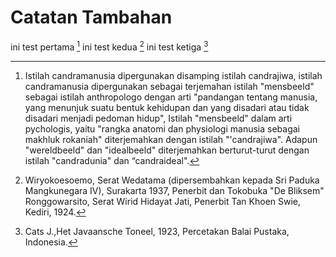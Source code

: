 # Catatan Tambahan

ini test pertama [^1.1]
ini test kedua [^1.2]
ini test ketiga [^1.3]

[^1.1]: Istilah candramanusia dipergunakan disamping istilah candrajiwa, istilah candramanusia dipergunakan sebagai terjemahan istilah "mensbeeld" sebagai istilah anthropologo dengan arti "pandangan tentang manusia, yang menunjuk suatu bentuk kehidupan dan yang disadari atau tidak disadari menjadi pedoman hidup", Istilah "mensbeeld" dalam arti pychologis, yaitu "rangka anatomi dan physiologi manusia sebagai makhluk rokaniah" diterjemahkan dengan istilah "'candrajiwa". Adapun "wereldbeeld" dan "idealbeeld" diterjemahkan berturut-turut dengan istilah "candradunia" dan “candraideal".
[^1.2]: Wiryokoesoemo, Serat Wedatama (dipersembahkan kepada Sri Paduka Mangkunegara IV), Surakarta 1937, Penerbit dan Tokobuka "De Bliksem" Ronggowarsito, Serat Wirid Hidayat Jati, Penerbit Tan Khoen Swie, Kediri, 1924.
[^1.3]: Cats J.,Het Javaansche Toneel, 1923, Percetakan Balai Pustaka, Indonesia.
[^1.4]: Walder, Pater, Mensch und Welt bei C.G.Jung, Origo Verlag Zurich, h. 45,47. "Fungsi religisus adalah fakta dasar dari manusia. Wahyu itu bagi dia (Jung) bukan kejadian yang hanya terjadi sekali saja, tetapi selalu dapat terjadi lagi, Fungsi. pengamatan terhadap tanggapan-tanggapan archetype dalah intuisi yang irrasionil dan introvert, yang dapat dihubungkan dengan fungsi religieus".
[^1.5]: Idem halaman 4. "akan tetapi jika orang meninjau secara menyeluruh perkembangan jiwa karya Jung, orang dapat menetapkan hahwa disamping pendirian yang ilmiah-skeptis-phaenomenologis, selalu tampil dengan makin jelas suatu sikap, yang juga mengatasi pendirian yang philosofis-kritis dan menunjukkan suatu pendirian yang philosofisreligieus, Dasar dari tampil kemukanya pendirian yang metaphisisreligieus ini terdapat pada arti yang makin besar yang diberikan kepada problem hubungan manusia dengan alam Ketuhanan, yang Ilahiah, di dalam kegiatan penyelidikan Jung. Jung pasti menyadari bahwa suatu sikap tak hormat terhadap yang Ilahiah, hanya berdasarkan titik-titik akhir (pendirian) emperie-phasnomenologis, tidak dapat dipertanggung jawabkan adalah sifat dasar dari yang Ilahiah bahwa ia memaksa orang ke arah penentuan sikap yang metaphisis-religieus dan terutama juga sikap yang ethis".
[^1.6]: Carp, E.A.D.E., Problemen yan hot meszijn, Uttgever Wijt, Rotterdam 1953, h.79."Sang aku dapat lebur hanya dengan kesadaran bahwa ia tidak mampu untuk mengenal yang transenden, Dan selama perjalanannya menuju kepada peleburannya itu, sang aku dapat menerima kebenaran- kebenaran yang disebut kebenaran-kebenaran kepercayaan".
[^1.7]: Carp, E.A.D.B., Christian Peychotherapy, Separata de Rerista de Psicologia Normal e Patologica ano 1 April Junho de 1955 No.2 "Semua kekayaan di dunia yang digali tetap tidak berharga selama orang yang menggali kekayaan itu tidak menggali diri sendiri, Merenungkan makhluk manusia adalah sama dengan merenungkan diri sendiri dan tidak mungkin ada psychotherapi yang tidak mengembangkan dirinya sendiri, Renungan tentang manusia yang disehut tadi membawa kepada pola kepribadian makhluk manusia, yang berciri khas eksistensinya, yaitu kebebasannya untuk menentukan diri sendiri dan transendensinya, yaitu keterlibatannya di dalam yang absolut".
[^1.8]: Bandingkan dengan C.G.Jung, Peychologie und Religion, Rascher Verlag, Zurich und Leipzig, (die Terry Lectures) 1937, h.73.
[^1.9]: Bandingkan dengan C.G.Jung, Simbolik des Geistes, Rascher Verlag, Zurich 1948, h.334.
[^1.10]: C.G.Jung, Peychologi und Religion, Rascher verlas, Zurich und Leipzig (die Torry Lectures) 1937, h.76. “Intuisi 4tu tidak dibuat, orang punya pikiran yang datang dengan sekonyong-konyong, yang terjadi dengan sendirinya".
